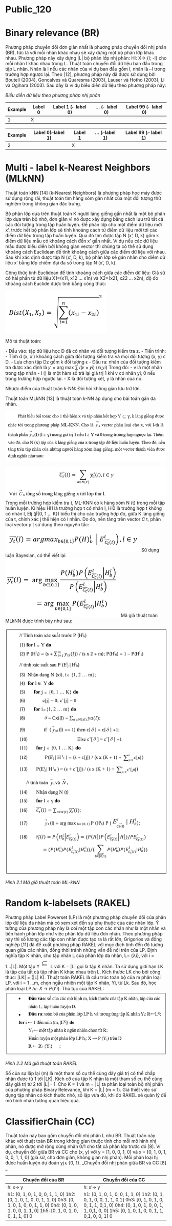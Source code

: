 # Public_120

# Binary relevance (BR)

Phương pháp chuyển đổi đơn giản nhất là phương pháp chuyển đổi nhị phân (BR), tức là với mỗi nhãn khác nhau sẽ xây dựng một bộ phân lớp khác nhau. Phương pháp này xây dựng |L| bộ phân lớp nhị phân: Hl: X→ {l; -l} cho mỗi nhãn l khác nhau trong L. Thuật toán chuyển đổi dữ liệu ban đầu trong tập L nhãn. Nhãn là l nếu các nhãn của ví dụ ban đầu gồm l, nhãn là ⌐l trong trường hợp ngược lại. Theo [12], phương pháp này đã được sử dụng bởi Boutell (2004), Goncalves và Quaresma (2003), Lauser và Hotho (2003), Li và Ogihara (2003). Sau đây là ví dụ biểu diễn dữ liệu theo phương pháp này:

_Biểu diễn dữ liệu theo phương pháp nhị phân_


| Example | Label 0 | Label 1 (⌐ label 0) | … (⌐ label 0) | Label 99 (⌐ label 0) |
| --- | --- | --- | --- | --- |
| 1 | X |  |  |  |

 
| Example | Label 0(⌐label 1) | Label 1 | … (⌐label 1) | Label 99 (⌐ label 1) |
| --- | --- | --- | --- | --- |
| 2 |  | X |  |  |

 

#  Multi - label k-Nearest Neighbors (MLkNN)

Thuật toán kNN [14] (k-Nearest Neighbors) là phương pháp học máy được sử dụng rộng rãi, thuật toán tìm hàng xóm gần nhất của một đối tượng thử nghiệm trong không gian đặc trưng.

Bộ phân lớp dựa trên thuật toán K người láng giềng gần nhất là một bộ phân lớp dựa trên bộ nhớ, đơn giản vì nó được xây dựng bằng cách lưu trữ tất cả các đối tượng trong tập huấn luyện. Để phân lớp cho một điểm dữ liệu mới x’, trước hết bộ phân lớp sẽ tính khoảng cách từ điểm dữ liệu mới tới các điểm dữ liệu trong tập huấn luyện. Qua đó tìm được tập N (x’, D, k) gồm k điểm dữ liệu mẫu có khoảng cách đến x’ gần nhất. Ví dụ nếu các dữ liệu mẫu được biểu diễn bởi không gian vector thì chúng ta có thể sử dụng khoảng cách Euclidean để tính khoảng cách giữa các điểm dữ liệu với nhau. Sau khi xác định được tập N (x’, D, k), bộ phân lớp sẽ gán nhãn cho điểm dữ liệu x’ bằng lớp chiếm đại đa số trong tập N (x’, D, k).

Công thức tính Euclidean để tính khoảng cách giữa các điểm dữ liệu: Giả sử có hai phần tử dữ liệu X1=(x11, x12 … x1n) và X2=(x21, x22 ... x2n), độ đo khoảng cách Euclide được tính bằng công thức:

![A mathematical equation with a square and square AI-generated content may be incorrect.](images/image1.png)

Mô tả thuật toán:

\- Đầu vào: tập dữ liệu học D đã có nhãn và đối tượng kiểm tra z.
\- Tiến trình:
\- Tính d (x, x’) khoảng cách giữa đối tượng kiểm tra và mọi đối tượng (x, y) ϵ D.
\- Lựa chọn tập Dz gồm k đối tượng ϵ
\- Đầu ra: nhãn của đối tượng kiểm tra được xác định là
𝑦′ = arg max ∑ 𝐼(𝑣 = 𝑦𝑖)
(𝑥𝑖,𝑦𝑖)
Trong đó:
\- v là một nhãn trong tập nhãn
\- I () là một hàm số trả lại giá trị 1 khi v có nhãn yi, 0 nếu trong trường hợp ngược lại.
\- X là đối tượng xét, y là nhãn của nó.

Nhược điểm của thuật toán k-NN: Đòi hỏi không gian lưu trữ lớn.

Thuật toán MLkNN [13] là thuật toán k-NN áp dụng cho bài toán gán đa nhãn.

![A black text on a white background AI-generated content may be incorrect.](images/image2.png)

![A math equation with black text AI-generated content may be incorrect.](images/image3.png)
Trong mỗi trường hợp kiểm tra t, ML-KNN có k hàng xóm N (t) trong mỗi tập huấn luyện. Kí hiệu Hl1 là trường hợp t có nhãn l, Hl0 là trường hợp t không có nhãn l, Elj (jÎ{0, 1 … K}) biểu thị cho các trường hợp đó, giữa K láng giềng của t, chính xác j thể hiện có l nhãn. Do đó, nền tảng trên vector _C_ t, phân loại vector _y_ t sử dụng theo nguyên tắc:
![A black text on a white background AI-generated content may be incorrect.](images/image4.png)
Sử dụng luận Bayesian, có thể viết lại:
![A math equations on a white background AI-generated content may be incorrect.](images/image5.png)
Mã giả thuật toán MLkNN được trình bày như sau:

![A paper with mathematical equations AI-generated content may be incorrect.](images/image6.png)

_Hình 2.1 Mã giả thuật toán ML-kNN_

#  Random k-labelsets (RAKEL)

Phương pháp Label Powerset (LP) là một phương pháp chuyển đổi của phân lớp dữ liệu đa nhãn mà có xem xét đến sự phụ thuộc của các nhãn lớp. Ý tưởng của phương pháp này là coi một tập con các nhãn như là một nhãn và tiến hành phân lớp như việc phân lớp dữ liệu đơn nhãn. Theo phương pháp này thì số lượng các tập con nhãn được tạo ra là rất lớn, Grigorios và đồng nghiệp [11] đã đề xuất phương pháp RAKEL với mục đích tính đến độ tương quan giữa các nhãn, đồng thời tránh những vấn đề nói trên của LP.
Định nghĩa tập K nhãn, cho tập nhãn L của phân lớp đa nhãn, L= {λi}, với i = 1…|L|. Một tập Y![](images/image7.png) L với K = |L| gọi là tập K nhãn. Ta sử dụng giới hạn LK là tập của tất cả tập nhãn K khác nhau trên L. Kích thước LK cho bởi công thức: |LK| = (|L| K).
Thuật toán RAKEL là cấu trúc toàn bộ của m phân loại LP, với i = 1 …m, chọn ngẫu nhiên một tập K nhãn, Yi, từ Lk. Sau đó, học phân loại LP ℎ𝑖: 𝑋 → 𝑃(𝑌𝑖). Thủ tục của RAKEL:
![A white text with black text AI-generated content may be incorrect.](images/image8.png)

_Hình 2.2 Mã giả thuật toán RAKEL_

Số của sự lặp lại (m) là một tham số cụ thể cùng dãy giá trị có thể chấp nhận được từ 1 tới |LK|. Kích cỡ của tập K nhãn là một tham số cụ thể cùng dãy giá trị từ 2 tới |L| - 1. Cho K = 1 và m = |L| ta phân loại toàn bộ nhị phân của phương pháp Binary Relevance, khi K = |L| (m = 1). Giả thiết việc sử dụng tập nhãn có kích thước nhỏ, số lặp vừa đủ, khi đó RAKEL sẽ quản lý để mô hình nhãn tương quan hiệu quả.

# ClassifierChain (CC)

Thuật toán này bao gồm chuyển đổi nhị phân L như BR. Thuật toán này khác với thuật toán BR trong không gian thuộc tính cho mỗi mô hình nhị phân, nó được mở rộng cùng nhãn 0/1 cho tất cả phân lớp trước đó [8]. Ví dụ, chuyển đổi giữa BR và CC cho (x, y) với y = [1, 0, 0, 1, 0] và x = [0, 1, 0, 1, 0, 0, 1, 1, 0] (giả sử, cho đơn giản, không gian nhị phân). Mỗi phân loại hj được huấn luyện dự đoán yj ϵ {0, 1}.
_Chuyển đổi nhị phân giữa BR và CC [8]  
_


| Chuyển đổi của BR | Chuyển đổi của CC |
| --- | --- |
| h: x→ y | h: x’→ y |
| h1: [0, 1, 0, 1, 0, 0, 1, 1, 0] 1h2: [0, 1, 0, 1, 0, 0, 1, 1, 0] 0h3: [0, 1, 0, 1, 0, 0, 1, 1, 0] 0h4: [0, 1, 0, 1, 0, 0, 1, 1, 0] 1h5: [0, 1, 0, 1, 0, 0, 1, 1, 0] 0 | h1: [0, 1, 0, 1, 0, 0, 1, 1, 0] 1h2: [0, 1, 0, 1, 0, 0, 1, 1, 0,1] 0h3: [0, 1, 0, 1, 0, 0, 1, 1, 0,1, 0] 0h4: [0, 1, 0, 1, 0, 0, 1, 1, 0,1, 0, 0] 1h5: [0, 1, 0, 1, 0, 0, 1, 1, 0,1, 0, 0, 1] 0 |